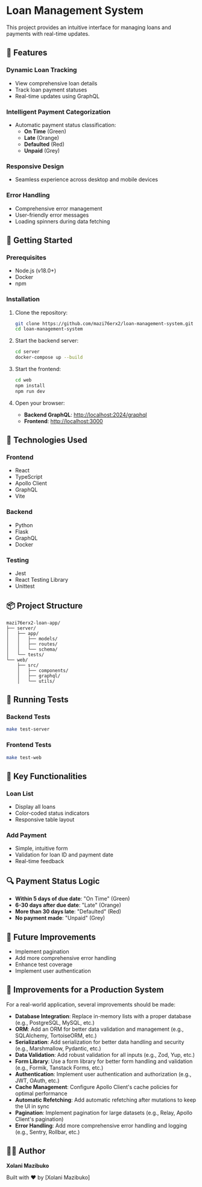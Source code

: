 # Loan Management System

This project provides an intuitive interface for managing loans and payments with real-time updates.

## 🌟 Features

### Dynamic Loan Tracking
- View comprehensive loan details
- Track loan payment statuses
- Real-time updates using GraphQL

### Intelligent Payment Categorization
- Automatic payment status classification:
  - **On Time** (Green)
  - **Late** (Orange)
  - **Defaulted** (Red)
  - **Unpaid** (Grey)

### Responsive Design
- Seamless experience across desktop and mobile devices

### Error Handling
- Comprehensive error management
- User-friendly error messages
- Loading spinners during data fetching

## 🚀 Getting Started

### Prerequisites
- Node.js (v18.0+)
- Docker
- npm

### Installation

1. Clone the repository:
   ```bash
   git clone https://github.com/mazi76erx2/loan-management-system.git
   cd loan-management-system
   ```

2. Start the backend server:
   ```bash
   cd server
   docker-compose up --build
   ```

3. Start the frontend:
   ```bash
   cd web
   npm install
   npm run dev
   ```

4. Open your browser:
   - **Backend GraphQL**: [http://localhost:2024/graphql](http://localhost:2024/graphql)
   - **Frontend**: [http://localhost:3000](http://localhost:3000)

## 🫠 Technologies Used

### Frontend
- React
- TypeScript
- Apollo Client
- GraphQL
- Vite

### Backend
- Python
- Flask
- GraphQL
- Docker

### Testing
- Jest
- React Testing Library
- Unittest

## 📦 Project Structure

```
mazi76erx2-loan-app/
├── server/
│   ├── app/
│   │   ├── models/
│   │   ├── routes/
│   │   └── schema/
│   └── tests/
└── web/
    ├── src/
    │   ├── components/
    │   ├── graphql/
    │   └── utils/
```

## 🧪 Running Tests

### Backend Tests
```bash
make test-server
```

### Frontend Tests
```bash
make test-web
```

## 🌈 Key Functionalities

### Loan List
- Display all loans
- Color-coded status indicators
- Responsive table layout

### Add Payment
- Simple, intuitive form
- Validation for loan ID and payment date
- Real-time feedback

## 🔍 Payment Status Logic
- **Within 5 days of due date**: "On Time" (Green)
- **6-30 days after due date**: "Late" (Orange)
- **More than 30 days late**: "Defaulted" (Red)
- **No payment made**: "Unpaid" (Grey)

## 🚧 Future Improvements
- Implement pagination
- Add more comprehensive error handling
- Enhance test coverage
- Implement user authentication

## 📌 Improvements for a Production System

For a real-world application, several improvements should be made:

- **Database Integration**: Replace in-memory lists with a proper database (e.g., PostgreSQL, MySQL, etc.)
- **ORM**: Add an ORM for better data validation and management (e.g., SQLAlchemy, TortoiseORM, etc.)
- **Serialization**: Add serialization for better data handling and security (e.g., Marshmallow, Pydantic, etc.)
- **Data Validation**: Add robust validation for all inputs (e.g., Zod, Yup, etc.)
- **Form Library**: Use a form library for better form handling and validation (e.g., Formik, Tanstack Forms, etc.)
- **Authentication**: Implement user authentication and authorization (e.g., JWT, OAuth, etc.)
- **Cache Management**: Configure Apollo Client's cache policies for optimal performance 
- **Automatic Refetching**: Add automatic refetching after mutations to keep the UI in sync
- **Pagination**: Implement pagination for large datasets (e.g., Relay, Apollo Client's pagination)
- **Error Handling**: Add more comprehensive error handling and logging (e.g., Sentry, Rollbar, etc.)

## 👨‍💻 Author

**Xolani Mazibuko**

Built with ❤️ by [Xolani Mazibuko]